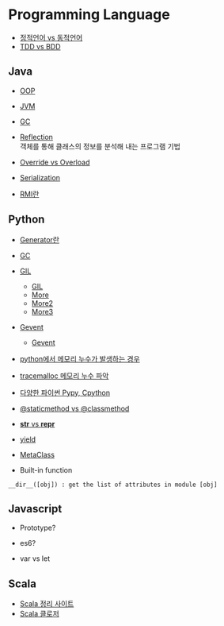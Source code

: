 # Programming Language

* [정적언어 vs 동적언어](http://itmining.tistory.com/65)
* [TDD vs BDD](https://codeutopia.net/blog/2015/03/01/unit-testing-tdd-and-bdd/)

## Java

* [OOP](https://github.com/JaeYeopHan/Interview_Question_for_Beginner/tree/master/Development_common_sense)

* [JVM](http://asfirstalways.tistory.com/158)

* [GC](http://asfirstalways.tistory.com/159)

* [Reflection](http://gyrfalcon.tistory.com/entry/Java-Reflection)  
객체를 통해 클래스의 정보를 분석해 내는 프로그램 기법

* [Override vs Overload](http://hyeonstorage.tistory.com/185)

* [Serialization](http://woowabros.github.io/experience/2017/10/17/java-serialize.html)

* [RMI란](http://0yumin.tistory.com/16)

## Python

* [Generator란](http://bluese05.tistory.com/56)

* [GC](https://winterj.me/python-gc/)

* [GIL](https://realpython.com/python-gil/) 
  * [GIL](https://medium.com/@mjhans83/python-gil-f940eac0bef9)
  * [More](https://blog.seulgi.kim/2015/01/global-interpreter-lock.html)
  * [More2](https://code.i-harness.com/ko/q/13c02e)
  * [More3](https://medium.com/@mjhans83/python-gil-f940eac0bef9)
* [Gevent](http://software-engineer.gatsbylee.com/gevent/)
  * [Gevent](http://khanrc.tistory.com/entry/%EC%A0%9C%EC%95%BD%EC%9D%84-%EB%84%98%EC%96%B4-Gevent)
* [python에서 메모리 누수가 발생하는 경우](https://memorable.link/link/189)
* [tracemalloc 메모리 누수 파악](http://brownbears.tistory.com/249)

* [다양한 파이썬 Pypy, Cpython](http://khanrc.tistory.com/entry/%EB%8B%A4%EC%96%91%ED%95%9C-Python%EB%93%A4)

* [@staticmethod vs @classmethod](https://code.i-harness.com/ko/q/213a1)

* [__str__ vs __repr__](https://code.i-harness.com/ko/q/15ec1f)

* [yield](https://code.i-harness.com/ko/q/38957)

* [MetaClass](https://code.i-harness.com/ko/q/186a3)

* Built-in function
```
__dir__([obj]) : get the list of attributes in module [obj]
```

## Javascript

* Prototype?

* es6?
 * var vs let


## Scala

* [Scala 정리 사이트](https://github.com/funfunStudy/study/wiki/Programming-in-scala-%EC%A0%95%EB%A6%AC)
* [Scala 클로저](http://yujuwon.tistory.com/entry/Scala-%ED%95%A8%EC%88%98%EC%99%80-%ED%81%B4%EB%A1%9C%EC%A0%80)
